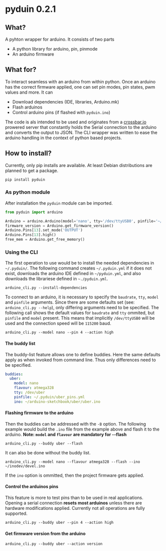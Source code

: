 # pyduin 0.2.1

## What?

A pyhton wrapper for arduino. It consists of two parts

* A python library for arduino, pin, pinmode
* An arduino firmware

## What for?

To interact seamless with an arduino from within python. Once an arduino has the correct firmware applied, one can set pin modes, pin states, pwm values and more. It can

* Download dependencies (IDE, libraries, Arduino.mk)
* Flash arduinos
* Control arduino pins (if flashed with `pyduin.ino`)

The code is als intended to be used and originates from a [crossbar.io](https://crossbar.io) prowered server that constantly holds the Serial connection to the arduino and converts the output to JSON. The CLI wrapper was written to ease the arduino handling in the context of python based projects.

## How to install?

Currently, only pip installs are available. At least Debian distributions are planned to get a package.
```bash
pip install pyduin
```
### As python module

After installation the `pyduin` module can be imported.
```python
from pyduin import arduino

Arduino = arduino.Arduino(model='nano', tty='/dev/ttyUSB0', pinfile='~/.pyduin/pinfiles/nano.yml', 'baudrate'=115200)
firmware_version = Arduino.get_firmware_version()
Arduino.Pins[13].set_mode('OUTPUT')
Arduino.Pins[13].high()
free_mem = Arduino.get_free_memory()
```
### Using the CLI

The first operation to use would be to install the needed dependencies in `~/.pyduin/`. The following command creates `~/.pyduin.yml` if it does not exist, downloads the arduino IDE defined in `~/pyduin.yml`, and also downloads the librariese defined in `~./pyduin.yml`.

```
arduino_cli.py --install-dependencies
```

To connect to an arduino, it is necessary to specify the `baudrate`, `tty`, `model` and `pinfile` arguments. Since there are some defaults set (see: `arduino_cli.py --help`), only differing arguments need to be specified. The following call shows the default values for `baudrate` and `tty` ommited, but `pinfile` and `model` present. This means that implicitly `/dev/ttyUSB0` will be used and the connection speed will be `115200` baud.

```
arduino_cli.py --model nano --pin 4 --action high
```

#### The buddy list

The buddy-list feature allows one to define buddies. Here the same defaults apply as when invoked from command line. Thus only differences need to be specified.

```yaml
buddies:
  uber:
    model: nano
    flavour: atmega328
    tty: /dev/uber
    pinfile: ~/.pyduin/uber_pins.yml
    ino: ~/arduino-sketchbook/uber/uber.ino
```

#### Flashing firmware to the arduino

Then the buddies can be addressed with the `-B` option. The following example would build the `.ino` file from the example above and flash it to the arduino. **Note: `model` and `flavour` are mandatory for --flash**
```
arduino_cli.py --buddy uber --flash
```
It can also be done without the buddy list.
```
arduino_cli.py --model nano --flavour atmega328 --flash --ino ~/inodev/devel.ino
```

If the `ino` option is ommitted, then the project firmware gets applied.

#### Control the arduinos pins

This feature is more to test pins than to be used in real applications. Opening a serial connection **resets most arduinos** unless there are hardware modifications applied. Currently not all operations are fully supported.
```
arduino_cli.py --buddy uber --pin 4 --action high
```
#### Get firmware version from the arduino

```
arduino_cli.py --buddy uber --action version
```
